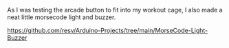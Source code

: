 As I was testing the arcade button to fit into my workout cage, I also made a neat little morsecode light and buzzer.

https://github.com/resv/Arduino-Projects/tree/main/MorseCode-Light-Buzzer
